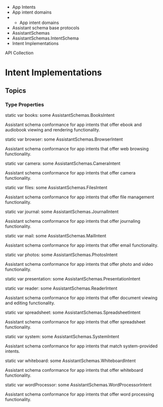 

- App Intents
- App intent domains
- 
  - App intent domains
- Assistant schema base protocols
- AssistantSchemas
- AssistantSchemas.IntentSchema
-  Intent Implementations 

API Collection

# Intent Implementations

## Topics

### Type Properties

static var books: some AssistantSchemas.BooksIntent

Assistant schema conformance for app intents that offer ebook and audiobook viewing and rendering functionality.

static var browser: some AssistantSchemas.BrowserIntent

Assistant schema conformance for app intents that offer web browsing functionality.

static var camera: some AssistantSchemas.CameraIntent

Assistant schema conformance for app intents that offer camera functionality.

static var files: some AssistantSchemas.FilesIntent

Assistant schema conformance for app intents that offer file management functionality.

static var journal: some AssistantSchemas.JournalIntent

Assistant schema conformance for app intents that offer journaling functionality.

static var mail: some AssistantSchemas.MailIntent

Assistant schema conformance for app intents that offer email functionality.

static var photos: some AssistantSchemas.PhotosIntent

Assistant schema conformance for app intents that offer photo and video functionality.

static var presentation: some AssistantSchemas.PresentationIntent

static var reader: some AssistantSchemas.ReaderIntent

Assistant schema conformance for app intents that offer document viewing and editing functionality.

static var spreadsheet: some AssistantSchemas.SpreadsheetIntent

Assistant schema conformance for app intents that offer spreadsheet functionality.

static var system: some AssistantSchemas.SystemIntent

Assistant schema conformance for app intents that match system-provided intents.

static var whiteboard: some AssistantSchemas.WhiteboardIntent

Assistant schema conformance for app intents that offer whiteboard functionality.

static var wordProcessor: some AssistantSchemas.WordProcessorIntent

Assistant schema conformance for app intents that offer word processing functionality.

